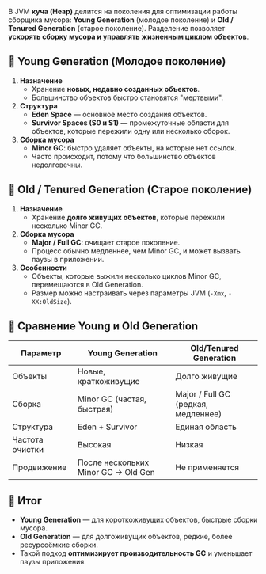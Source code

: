 В JVM **куча (Heap)** делится на поколения для оптимизации работы сборщика мусора: **Young Generation** (молодое поколение) и **Old / Tenured Generation** (старое поколение). Разделение позволяет **ускорять сборку мусора и управлять жизненным циклом объектов**.
## 🔹 Young Generation (Молодое поколение)
1. **Назначение**
    - Хранение **новых, недавно созданных объектов**.
    - Большинство объектов быстро становятся "мертвыми".
2. **Структура**
    - **Eden Space** — основное место создания объектов.
    - **Survivor Spaces (S0 и S1)** — промежуточные области для объектов, которые пережили одну или несколько сборок.
3. **Сборка мусора**
    - **Minor GC**: быстро удаляет объекты, на которые нет ссылок.
    - Часто происходит, потому что большинство объектов недолговечны.
## 🔹 Old / Tenured Generation (Старое поколение)
1. **Назначение**
    - Хранение **долго живущих объектов**, которые пережили несколько Minor GC.
2. **Сборка мусора**
    - **Major / Full GC**: очищает старое поколение.
    - Процесс обычно медленнее, чем Minor GC, и может вызвать паузы в приложении.
3. **Особенности**
    - Объекты, которые выжили несколько циклов Minor GC, перемещаются в Old Generation.
    - Размер можно настраивать через параметры JVM (`-Xmx`, `-XX:OldSize`).
## 🔹 Сравнение Young и Old Generation

|Параметр|Young Generation|Old/Tenured Generation|
|---|---|---|
|Объекты|Новые, краткоживущие|Долго живущие|
|Сборка|Minor GC (частая, быстрая)|Major / Full GC (редкая, медленнее)|
|Структура|Eden + Survivor|Единая область|
|Частота очистки|Высокая|Низкая|
|Продвижение|После нескольких Minor GC → Old Gen|Не применяется|
## 🔹 Итог
- **Young Generation** — для короткоживущих объектов, быстрые сборки мусора.
- **Old Generation** — для долгоживущих объектов, редкие, более ресурсоёмкие сборки.
- Такой подход **оптимизирует производительность GC** и уменьшает паузы приложения.